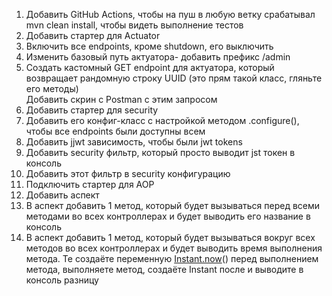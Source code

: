 
1) Добавить GitHub Actions, чтобы на пуш в любую ветку срабатывал mvn clean install, чтобы видеть выполнение тестов  
2) Добавить стартер для Actuator  
3) Включить все endpoints, кроме shutdown, его выключить  
4) Изменить базовый путь актуатора- добавить префикс /admin  
5) Создать кастомный GET endpoint для актуатора, который возвращает рандомную строку UUID (это прям такой класс, гляньте его методы)  
		Добавить скрин с Postman с этим запросом  
6) Добавить стартер для security  
7) Добавить его конфиг-класс с настройкой методом .configure(), чтобы все endpoints были доступны всем  
8) Добавить jjwt зависимость, чтобы были jwt tokens  
9) Добавить security фильтр, который просто выводит jst токен в консоль  
10) Добавить этот фильтр в security конфигурацию  
11) Подключить стартер для AOP  
12) Добавить аспект  
13) В аспект добавить 1 метод, который будет вызываться перед всеми методами во всех контроллерах и будет выводить его название в консоль  
14) В аспект добавить 1 метод, который будет вызываться вокруг всех методов во всех контроллерах и будет выводить время выполнения метода. Те создаёте переменную [Instant.now](https://instant.now/ "https://instant.now/")() перед выполнением метода, выполняете метод, создаёте Instant после и выводите в консоль разницу